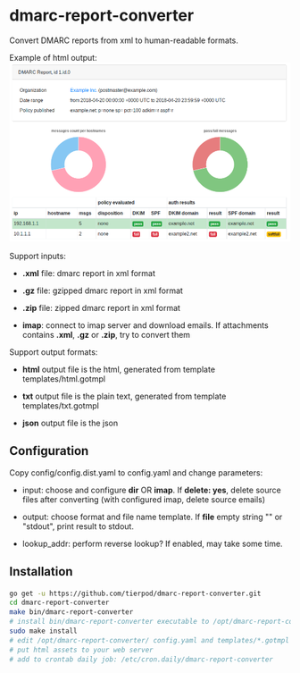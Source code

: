 dmarc-report-converter
======================

Convert DMARC reports from xml to human-readable formats.

Example of html output:
![html](screenshots/html.png)

Support inputs:

* **.xml** file: dmarc report in xml format

* **.gz** file: gzipped dmarc report in xml format

* **.zip** file: zipped dmarc report in xml format

* **imap**: connect to imap server and download emails. If attachments contains **.xml**, **.gz** or
  **.zip**, try to convert them

Support output formats:

* **html** output file is the html, generated from template templates/html.gotmpl

* **txt** output file is the plain text, generated from template templates/txt.gotmpl

* **json** output file is the json

Configuration
-------------

Copy config/config.dist.yaml to config.yaml and change parameters:

* input: choose and configure **dir** OR **imap**. If **delete: yes**, delete source
  files after converting (with configured imap, delete source emails)

* output: choose format and file name template. If **file** empty string "" or "stdout", print
  result to stdout.

* lookup_addr: perform reverse lookup? If enabled, may take some time.

Installation
------------

```bash
go get -u https://github.com/tierpod/dmarc-report-converter.git
cd dmarc-report-converter
make bin/dmarc-report-converter
# install bin/dmarc-report-converter executable to /opt/dmarc-report-converter, and cron job to /etc/cron.daily
sudo make install
# edit /opt/dmarc-report-converter/ config.yaml and templates/*.gotmpl if needed
# put html assets to your web server
# add to crontab daily job: /etc/cron.daily/dmarc-report-converter
```
